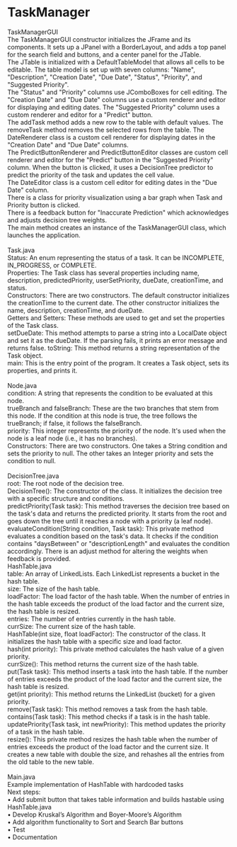 # TaskManager
TaskManagerGUI
<br>
The TaskManagerGUI constructor initializes the JFrame and its components. It sets up a JPanel with a BorderLayout, and adds a top panel for the search field and buttons, and a center panel for the JTable.<br>
The JTable is initialized with a DefaultTableModel that allows all cells to be editable. The table model is set up with seven columns: "Name", "Description", "Creation Date", "Due Date", "Status", "Priority", and "Suggested Priority".<br>
The "Status" and "Priority" columns use JComboBoxes for cell editing. The "Creation Date" and "Due Date" columns use a custom renderer and editor for displaying and editing dates. The "Suggested Priority" column uses a custom renderer and editor for a "Predict" button.<br>
The addTask method adds a new row to the table with default values. The removeTask method removes the selected rows from the table.
The DateRenderer class is a custom cell renderer for displaying dates in the "Creation Date" and "Due Date" columns.<br>
The PredictButtonRenderer and PredictButtonEditor classes are custom cell renderer and editor for the "Predict" button in the "Suggested Priority" column. When the button is clicked, it uses a DecisionTree predictor to predict the priority of the task and updates the cell value.<br>
The DateEditor class is a custom cell editor for editing dates in the "Due Date" column.<br>
There is a class for priority visualization using a bar graph when Task and Priority button is clicked.<br>
There is a feedback button for "Inaccurate Prediction" which acknowledges and adjusts decision tree weights.<br>
The main method creates an instance of the TaskManagerGUI class, which launches the application.<br>
<br>
Task.java<br>
Status: An enum representing the status of a task. It can be INCOMPLETE, IN_PROGRESS, or COMPLETE.<br>
Properties: The Task class has several properties including name, description, predictedPriority, userSetPriority, dueDate, creationTime, and status.<br>
Constructors: There are two constructors. The default constructor initializes the creationTime to the current date. The other constructor initializes the name, description, creationTime, and dueDate.<br>
Getters and Setters: These methods are used to get and set the properties of the Task class.<br>
setDueDate: This method attempts to parse a string into a LocalDate object and set it as the dueDate. If the parsing fails, it prints an error message and returns false.
toString: This method returns a string representation of the Task object.<br>
main: This is the entry point of the program. It creates a Task object, sets its properties, and prints it.<br>
<br>
Node.java<br>
condition: A string that represents the condition to be evaluated at this node.<br>
trueBranch and falseBranch: These are the two branches that stem from this node. If the condition at this node is true, the tree follows the trueBranch; if false, it follows the falseBranch.<br>
priority: This integer represents the priority of the node. It's used when the node is a leaf node (i.e., it has no branches).<br>
Constructors: There are two constructors. One takes a String condition and sets the priority to null. The other takes an Integer priority and sets the condition to null.<br>
<br>
DecisionTree.java<br>
root: The root node of the decision tree.<br>
DecisionTree(): The constructor of the class. It initializes the decision tree with a specific structure and conditions.<br>
predictPriority(Task task): This method traverses the decision tree based on the task's data and returns the predicted priority. It starts from the root and goes down the tree until it reaches a node with a priority (a leaf node).<br>
evaluateCondition(String condition, Task task): This private method evaluates a condition based on the task's data. It checks if the condition contains "daysBetween" or "descriptionLength" and evaluates the condition accordingly. There is an adjust method for altering the weights when feedback is provided.
<br>
HashTable.java<br>
table: An array of LinkedLists. Each LinkedList represents a bucket in the hash table.<br>
size: The size of the hash table.<br>
loadFactor: The load factor of the hash table. When the number of entries in the hash table exceeds the product of the load factor and the current size, the hash table is resized.<br>
entries: The number of entries currently in the hash table.<br>
currSize: The current size of the hash table.<br>
HashTable(int size, float loadFactor): The constructor of the class. It initializes the hash table with a specific size and load factor.<br>
hash(int priority): This private method calculates the hash value of a given priority.<br>
currSize(): This method returns the current size of the hash table.<br>
put(Task task): This method inserts a task into the hash table. If the number of entries exceeds the product of the load factor and the current size, the hash table is resized.<br>
get(int priority): This method returns the LinkedList (bucket) for a given priority.<br>
remove(Task task): This method removes a task from the hash table.<br>
contains(Task task): This method checks if a task is in the hash table.<br>
updatePriority(Task task, int newPriority): This method updates the priority of a task in the hash table.<br>
resize(): This private method resizes the hash table when the number of entries exceeds the product of the load factor and the current size. It creates a new table with double the size, and rehashes all the entries from the old table to the new table.<br>
<br>
Main.java<br>
Example implementation of HashTable with hardcoded tasks<br>
Next steps:<br>
•	Add submit button that takes table information and builds hastable using HashTable.java<br>
•	Develop Kruskal’s Algorithm and Boyer-Moore’s Algorithm<br>
•	Add algorithm functionality to Sort and Search Bar buttons<br>
•	Test<br>
•	Documentation<br>

